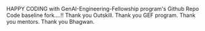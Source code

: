 HAPPY CODING with GenAI-Engineering-Fellowship program's Github Repo Code baseline fork....!!
Thank you Outskill. Thank you GEF program. Thank you mentors. Thank you Bhagwan.
